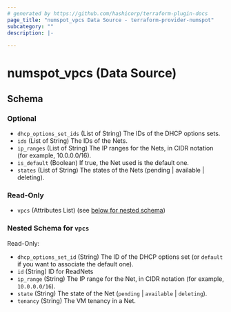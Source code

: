 ```yaml
---
# generated by https://github.com/hashicorp/terraform-plugin-docs
page_title: "numspot_vpcs Data Source - terraform-provider-numspot"
subcategory: ""
description: |-
  
---
```


# numspot_vpcs (Data Source)





<!-- schema generated by tfplugindocs -->
## Schema

### Optional

- `dhcp_options_set_ids` (List of String) The IDs of the DHCP options sets.
- `ids` (List of String) The IDs of the Nets.
- `ip_ranges` (List of String) The IP ranges for the Nets, in CIDR notation (for example, 10.0.0.0/16).
- `is_default` (Boolean) If true, the Net used is the default one.
- `states` (List of String) The states of the Nets (pending | available | deleting).

### Read-Only

- `vpcs` (Attributes List) (see [below for nested schema](#nestedatt--vpcs))

<a id="nestedatt--vpcs"></a>
### Nested Schema for `vpcs`

Read-Only:

- `dhcp_options_set_id` (String) The ID of the DHCP options set (or `default` if you want to associate the default one).
- `id` (String) ID for ReadNets
- `ip_range` (String) The IP range for the Net, in CIDR notation (for example, `10.0.0.0/16`).
- `state` (String) The state of the Net (`pending` \| `available` \| `deleting`).
- `tenancy` (String) The VM tenancy in a Net.
